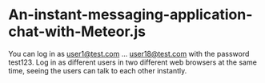 # An-instant-messaging-application-chat-with-Meteor.js

You can log in as user1@test.com ... user18@test.com with the password test123. Log in as different users in two different web browsers at the same time, seeing the users can talk to each other instantly.
